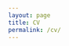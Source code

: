 ```yaml
---
layout: page
title: CV
permalink: /cv/
---
```


<object data="../download/CV_Danni_Liu.pdf" width="800" height="1000" type='application/pdf'></object>


